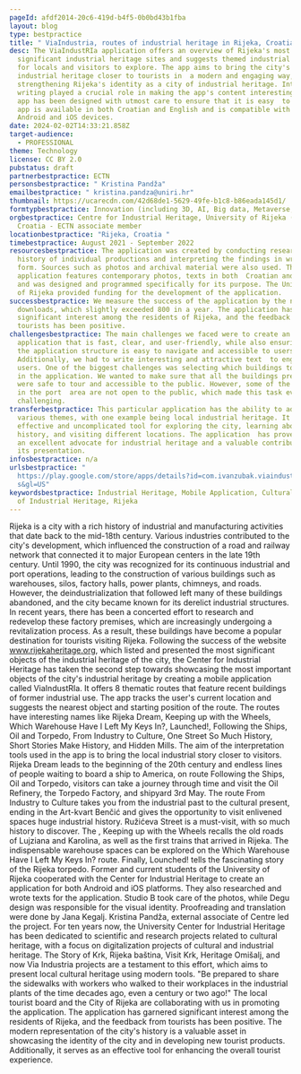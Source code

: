 ```yaml
---
pageId: afdf2014-20c6-419d-b4f5-0b0bd43b1fba
layout: blog
type: bestpractice
title: " ViaIndustria, routes of industrial heritage in Rijeka, Croatia"
desc: The ViaIndustRIa application offers an overview of Rijeka's most
  significant industrial heritage sites and suggests themed industrial routes
  for locals and visitors to explore. The app aims to bring the city's recent
  industrial heritage closer to tourists in  a modern and engaging way, thereby
  strengthening Rijeka's identity as a city of industrial heritage. Interpretive
  writing played a crucial role in making the app's content interesting and the
  app has been designed with utmost care to ensure that it is easy  to use. The
  app is available in both Croatian and English and is compatible with both
  Android and iOS devices.
date: 2024-02-02T14:33:21.858Z
target-audience:
  - PROFESSIONAL
theme: Technology
license: CC BY 2.0
pubstatus: draft
partnerbestpractice: ECTN
personsbestpractice: " Kristina Pandža"
emailbestpractice: " kristina.pandza@uniri.hr"
thumbnail: https://ucarecdn.com/42d68de1-5629-49fe-b1c8-b86eada145d1/
formtypbestpractice: Innovation (including 3D, AI, Big data, Metaverse, etc)
orgbestpractice: Centre for Industrial Heritage, University of Rijeka (UNIRI),
  Croatia - ECTN associate member
locationbestpractice: "Rijeka, Croatia "
timebestpractice: August 2021 - September 2022
resourcesbestpractice: The application was created by conducting research on the
  history of individual productions and interpreting the findings in written
  form. Sources such as photos and archival material were also used. The
  application features contemporary photos, texts in both  Croatian and English,
  and was designed and programmed specifically for its purpose. The University
  of Rijeka provided funding for the development of the application.
successbestpractice: We measure the success of the application by the number of
  downloads, which slightly exceeded 800 in a year. The application has garnered
  significant interest among the residents of Rijeka, and the feedback from
  tourists has been positive.
challengesbestpractice: The main challenges we faced were to create an
  application that is fast, clear, and user-friendly, while also ensuring that
  the application structure is easy to navigate and accessible to users.
  Additionally, we had to write interesting and attractive text  to engage our
  users. One of the biggest challenges was selecting which buildings to include
  in the application. We wanted to make sure that all the buildings presented
  were safe to tour and accessible to the public. However, some of the buildings
  in the port  area are not open to the public, which made this task even more
  challenging.
transferbestpractice: This particular application has the ability to adapt to
  various themes, with one example being local industrial heritage. It is an
  effective and uncomplicated tool for exploring the city, learning about its
  history, and visiting different locations. The application  has proven to be
  an excellent advocate for industrial heritage and a valuable contributor to
  its presentation.
infosbestpractice: n/a
urlsbestpractice: "
  https://play.google.com/store/apps/details?id=com.ivanzubak.viaindustria&hl=b\
  s&gl=US"
keywordsbestpractice: Industrial Heritage, Mobile Application, Cultural Routes
  of Industrial Heritage, Rijeka
---
```

<!--StartFragment-->

Rijeka is a city with a rich history of industrial and manufacturing activities that date back to the mid-18th century. Various industries contributed to the city's development, which influenced the construction of a road and railway network that connected it to major European centers in the late 19th century. Until 1990, the city was recognized for its continuous industrial and port operations, leading to the construction of various buildings such as warehouses, silos, factory halls, power plants, chimneys, and roads. However, the deindustrialization that followed left many of these buildings abandoned, and the city became known for its derelict industrial structures. In recent years, there has been a concerted effort to research and redevelop these factory premises, which are increasingly undergoing a revitalization process. As a result, these buildings have become a popular destination for tourists visiting Rijeka. Following the success of the website www.rijekaheritage.org, which listed and presented the most significant objects of the industrial heritage of the city, the Center for Industrial Heritage has taken the second step towards showcasing the most important objects of the city's industrial heritage by creating a mobile application called ViaIndustRIa. It offers 8 thematic routes that feature recent buildings of former industrial use. The app tracks the user's current location and suggests the nearest object and starting position of the route. The routes have interesting names like Rijeka Dream, Keeping up with the Wheels, Which Warehouse Have I Left My Keys In?, Launched!, Following the Ships, Oil and Torpedo, From Industry to Culture, One Street So Much History, Short Stories Make History, and Hidden Mills. The aim of the interpretation tools used in the app is to bring the local industrial story closer to visitors. Rijeka Dream leads to the beginning of the 20th century and endless lines of people waiting to board a ship to America, on route Following the Ships, Oil and Torpedo, visitors can take a journey through time and visit the Oil Refinery, the Torpedo Factory, and shipyard 3rd May. The route From Industry to Culture takes you from the industrial past to the cultural present, ending in the Art-kvart Benčić and gives the opportunity to visit enlivened spaces huge industrial history. Ružićeva Street is a must-visit, with so much history to discover. The , Keeping up with the Wheels recalls the old roads of Lujziana and Karolina, as well as the first trains that arrived in Rijeka. The indispensable warehouse spaces can be explored on the Which Warehouse Have I Left My Keys In? route. Finally, Lounched! tells the fascinating story of the Rijeka torpedo. Former and current students of the University of Rijeka cooperated with the Center for Industrial Heritage to create an application for both Android and iOS platforms. They also researched and wrote texts for the application. Studio B took care of the photos, while Degu design was responsible for the visual identity. Proofreading and translation were done by Jana Kegalj. Kristina Pandža, external associate of Centre led the project. For ten years now, the University Center for Industrial Heritage has been dedicated to scientific and research projects related to cultural heritage, with a focus on digitalization projects of cultural and industrial heritage. The Story of Krk, Rijeka baština, Visit Krk, Heritage Omišalj, and now Via Industria projects are a testament to this effort, which aims to present local cultural heritage using modern tools. "Be prepared to share the sidewalks with workers who walked to their workplaces in the industrial plants of the time decades ago, even a century or two ago!" The local tourist board and the City of Rijeka are collaborating with us in promoting the application. The application has garnered significant interest among the residents of Rijeka, and the feedback from tourists has been positive. The modern representation of the city's history is a valuable asset in showcasing the identity of the city and in developing new tourist products. Additionally, it serves as an effective tool for enhancing the overall tourist experience.

<!--EndFragment-->